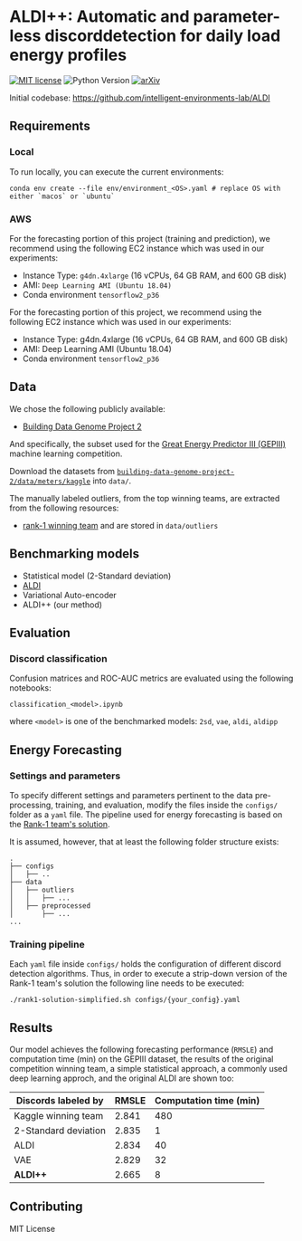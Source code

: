 # ALDI++: Automatic and parameter-less discorddetection for daily load energy profiles
[![MIT license](https://img.shields.io/badge/License-MIT-blue.svg)](https://lbesson.mit-license.org/)  ![Python Version](https://upload.wikimedia.org/wikipedia/commons/3/34/Blue_Python_3.6_Shield_Badge.svg) [![arXiv](https://img.shields.io/badge/arXiv-2203.06618-b31b1b.svg)](https://arxiv.org/abs/2203.06618)

Initial codebase: https://github.com/intelligent-environments-lab/ALDI

## Requirements

### Local

To run locally, you can execute the current environments:

```setup
conda env create --file env/environment_<OS>.yaml # replace OS with either `macos` or `ubuntu`
```

### AWS

For the forecasting portion of this project (training and prediction), we recommend using the following EC2 instance which was used in our experiments:
- Instance Type: `g4dn.4xlarge` (16 vCPUs, 64 GB RAM, and 600 GB disk)
- AMI: `Deep Learning AMI (Ubuntu 18.04)`
- Conda environment `tensorflow2_p36`

For the forecasting portion of this project, we recommend using the following EC2 instance which was used in our experiments:
- Instance Type: g4dn.4xlarge (16 vCPUs, 64 GB RAM, and 600 GB disk)
- AMI: Deep Learning AMI (Ubuntu 18.04)
- Conda environment `tensorflow2_p36`

## Data

We chose the following publicly available:

- [Building Data Genome Project 2](https://github.com/buds-lab/building-data-genome-project-2)

And specifically, the subset used for the [Great Energy Predictor III (GEPIII)](https://www.kaggle.com/c/ashrae-energy-prediction) machine learning competition.

Download the datasets from [`building-data-genome-project-2/data/meters/kaggle`](https://github.com/buds-lab/building-data-genome-project-2/tree/master/data/meters/kaggle) into `data/`.

The manually labeled outliers, from the top winning teams, are extracted from the following resources:
- [rank-1 winning team](https://github.com/buds-lab/ashrae-great-energy-predictor-3-solution-analysis/tree/master/solutions/rank-1/input)
and are stored in `data/outliers`

## Benchmarking models

- Statistical model (2-Standard deviation)
- [ALDI](https://doi.org/10.1016/j.enbuild.2020.109892)
- Variational Auto-encoder
- ALDI++ (our method)

## Evaluation
### Discord classification

Confusion matrices and ROC-AUC metrics are evaluated using the following notebooks:

`classification_<model>.ipynb`

where `<model>` is one of the benchmarked models: `2sd`, `vae`, `aldi`, `aldipp`

## Energy Forecasting

### Settings and parameters

To specify different settings and parameters pertinent to the data pre-processing, training, and evaluation, modify the files inside the `configs/` folder as a `yaml` file. The pipeline used for energy forecasting is based on the [Rank-1 team's solution](https://github.com/buds-lab/ashrae-great-energy-predictor-3-solution-analysis/tree/master/solutions/rank-1).

It is assumed, however, that at least the following folder structure exists:

```
.
├── configs
│   ├── ..
├── data
│   ├── outliers
│   │   ├── ...
│   ├── preprocessed
│       ├── ...
...
```

### Training pipeline

Each `yaml` file inside `configs/` holds the configuration of different discord detection algorithms. Thus, in order to execute a strip-down version of the Rank-1 team's solution the following line needs to be executed:

```pipeline
./rank1-solution-simplified.sh configs/{your_config}.yaml
```

## Results

Our model achieves the following forecasting performance (`RMSLE`) and computation time (min) on the GEPIII dataset, the results of the original competition winning team, a simple statistical approach, a commonly used deep learning approch, and the original ALDI are shown too:

|   Discords labeled by   |  RMSLE | Computation time (min) |
| ----------------------- | ------ | ---------------------- |
| Kaggle winning team     |  2.841 |           480          |
| 2-Standard deviation    |  2.835 |             1          |
| ALDI                    |  2.834 |            40          |
| VAE                     |  2.829 |            32          |
| **ALDI++**              |  2.665 |             8          |

## Contributing

MIT License
